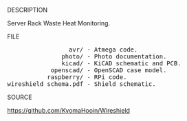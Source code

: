 
DESCRIPTION

Server Rack Waste Heat Monitoring.

FILE
<pre>
                 avr/ - Atmega code.
               photo/ - Photo documentation.
               kicad/ - KiCAD schematic and PCB.
            openscad/ - OpenSCAD case model.
           raspberry/ - RPi code.
wireshield_schema.pdf - Shield schematic.
</pre>
SOURCE

https://github.com/KyomaHooin/Wireshield

